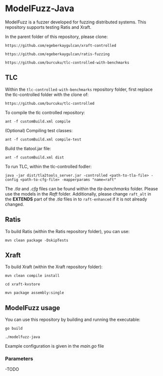 # ModelFuzz-Java

ModelFuzz is a fuzzer developed for fuzzing distributed systems. This repository supports testing Ratis and Xraft. 

In the parent folder of this repository, please clone:

`https://github.com/egeberkaygulcan/xraft-controlled`

`https://github.com/egeberkaygulcan/ratis-fuzzing`

`https://github.com/burcuku/tlc-controlled-with-benchmarks`

## TLC
Within the `tlc-controlled-with-benchmarks` repository folder, first replace the tlc-controlled folder with the clone of:

`https://github.com/burcuku/tlc-controlled`

To compile the tlc controlled repository: 

``` shell
ant -f customBuild.xml compile
```

(Optional) Compiling test classes:

``` shell
ant -f customBuild.xml compile-test
```

Build the tlatool.jar file:

``` shell
ant -f customBuild.xml dist
```

To run TLC, within the tlc-controlled fodler:

``` shell
java -jar dist/tla2tools_server.jar -controlled <path-to-tla-file> -config <path-to-cfg-file> -mapperparams "name=raft"
```

The *.tla* and *.cfg* files can be found within the *tla-benchmarks* folder. Please use the models in the *Raft* folder. Additionally, please change `raft_alt` in the **EXTENDS** part of the *.tla* files in to `raft-enhanced` if it is not already changed.

## Ratis
To build Ratis (within the Ratis repository folder), you can use: 

``` shell
mvn clean package -DskipTests
```

## Xraft
To build Xraft (within the Xraft repository folder):

``` shell
mvn clean compile install
```

``` shell
cd xraft-kvstore
```

``` shell
mvn package assembly:single
```

## ModelFuzz usage

You can use this repository by building and running the executable:

``` shell
go build
```

``` shell
./modelfuzz-java
```

Example configuration is given in the *main.go* file

### Parameters

-TODO

